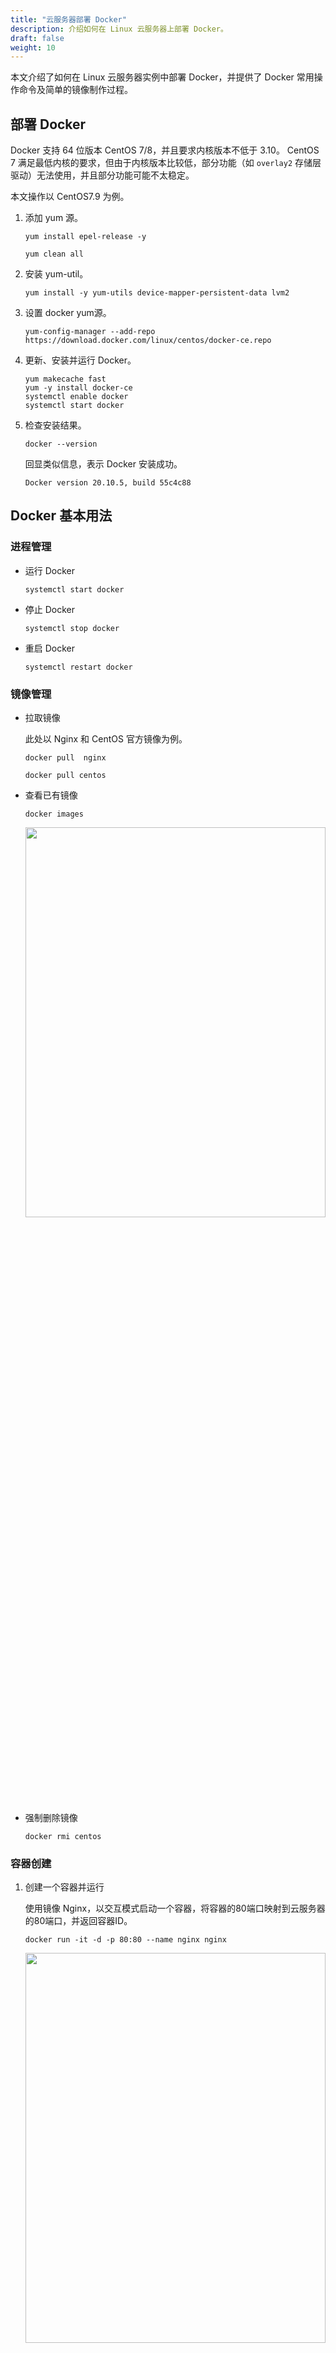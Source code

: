 ```yaml
---
title: "云服务器部署 Docker"
description: 介绍如何在 Linux 云服务器上部署 Docker。
draft: false
weight: 10
---
```


本文介绍了如何在 Linux 云服务器实例中部署 Docker，并提供了 Docker 常用操作命令及简单的镜像制作过程。

## 部署 Docker

Docker 支持 64 位版本 CentOS 7/8，并且要求内核版本不低于 3.10。 CentOS 7 满足最低内核的要求，但由于内核版本比较低，部分功能（如 `overlay2` 存储层驱动）无法使用，并且部分功能可能不太稳定。

本文操作以 CentOS7.9 为例。

1. 添加 yum 源。

   ```
   yum install epel-release -y
   
   yum clean all
   ```

2. 安装 yum-util。

   ```
   yum install -y yum-utils device-mapper-persistent-data lvm2
   ```

3. 设置 docker yum源。

   ```
   yum-config-manager --add-repo https://download.docker.com/linux/centos/docker-ce.repo
   ```

4. 更新、安装并运行 Docker。

   ```
   yum makecache fast
   yum -y install docker-ce
   systemctl enable docker
   systemctl start docker
   ```

6. 检查安装结果。

   ```
   docker --version
   ```

   回显类似信息，表示 Docker 安装成功。

   ```
   Docker version 20.10.5, build 55c4c88
   ```

## Docker 基本用法

### 进程管理

* 运行 Docker

  ```
  systemctl start docker
  ```

  

* 停止 Docker

  ```
  systemctl stop docker
  ```

  

* 重启 Docker

  ```
  systemctl restart docker
  ```

### 镜像管理

* 拉取镜像

  此处以 Nginx 和 CentOS 官方镜像为例。

  ```
  docker pull  nginx
  
  docker pull centos
  ```

* 查看已有镜像

  ```
  docker images
  ```

  <img src="../../_images/docker_deployment1.png" width="100%" height="40%">

* 强制删除镜像

  ```
  docker rmi centos
  ```

### 容器创建

1. 创建一个容器并运行

   使用镜像 Nginx，以交互模式启动一个容器，将容器的80端口映射到云服务器的80端口，并返回容器ID。

   ```
   docker run -it -d -p 80:80 --name nginx nginx			
   ```

   <img src="../../_images/docker_deployment2.png" width="100%" height="40%">

   参数说明如下：

   | 参数         | 说明                                                         |
   | ------------ | ------------------------------------------------------------ |
   | **-i**       | 以交互模式运行容器，通常与-t同时使用                         |
   | **-t**       | 为容器重新分配一个伪输入终端，通常与-i同时使用               |
   | **-d**       | 后台运行容器                                                 |
   | **-p**       | 端口映射，格式为“云服务器端口:容器端口”                      |
   | **\-\-name** | 为容器指定一个名称                                           |
   | **-v**       | 把云服务器的一个目录挂载到容器里，格式为“云服务器目录:容器内挂载的路径”，必须为绝对路径。 |



1. 查看容器启动情况

   ```
   docker ps -a
   ```

   <img src="../../_images/docker_deployment3.png" width="100%" height="40%">

1. 在浏览器输入云服务器所绑定的弹性公网IP，访问测试容器运行情况。出现以下内容表示运行成功。

   <img src="../../_images/docker_deployment4.png" width="100%" height="40%">

   ##

## Docker 镜像制作

以下操作旨在通过 Dockerfile 定制一个简单的 Nginx 镜像。

1. 创建一个名为 Dockerfile 的文件。

   ```
   mkdir test
   cd test
   touch Dockerfil
   ```

2. 编辑 Dockerfile 文件。

   ```
   vim Dockerfile
   ```

   添加如下内容：

   ```
   FROM nginx
   RUN echo '<h1>Test</h1>' > /usr/share/nginx/html/index.html
   ```

   > **说明**
   >
   > - FROM语句：表示使用 nginx 镜像作为基础镜像，一个Dockerfile 中 FROM 是必备的指令，并且必须是第一条指令。
   >
   > - RUN语句：格式为RUN <命令>，表示执行echo命令，修改NGINX默认首页内容。
   >
   > 关于指令的更多介绍，请参见[官网说明](https://hub.docker.com/)。

3. 构建镜像

   ```
   docker build -t nginx:v1  .  
   ```

   <img src="../../_images/docker_deployment5.png" width="100%" height="40%">

   参数说明：

   * `-t nginx:v1`：指定镜像的名称和版本。
   * `.`：指定上下文路径，镜像构建命令将该路径下所有的内容打包给Docker引擎帮助构建镜像。

4. 查看部署的 nginx 镜像，版本为 v1。

   ```
   docker images
   ```

   <img src="../../_images/docker_deployment6.png" width="100%" height="40%">

5. 通过构建的镜像部署容器。

   ```
   docker run -it -d -p 80:80 --name nginx nginx:v1
   ```

6. 在浏览器输入云服务器所绑定的弹性公网IP，访问测试容器运行情况。出现“Test”字样以下内容表示运行成功。


## Docker 相关术语

**Docker 镜像**

Docker 镜像是一个特殊的文件系统，除了提供容器运行时所需的程序、库、资源、配置等文件外，还包含了一些为运行时准备的一些配置参数（如匿名卷、环境变量、用户等）。镜像不包含任何动态数据，其内容在构建之后也不会被改变。

**Docker 容器**

镜像（Image）和容器（Container）的关系，就像是面向对象程序设计中的 类 和 实例 一样，镜像是静态的定义，容器是镜像运行时的实体。容器可以被创建、启动、停止、删除、暂停等。

容器的实质是进程，但与直接在宿云服务器执行的进程不同，容器进程运行于属于自己的独立的 命名空间。因此容器可以拥有自己的 root 文件系统、自己的网络配置、自己的进程空间，甚至自己的用户 ID 空间。容器内的进程是运行在一个隔离的环境里，使用起来，就好像是在一个独立于宿主的系统下操作一样。

**Docker 仓库**

镜像构建完成后，可以很容易的在当前宿云服务器上运行，但是，如果需要在其它服务器上使用这个镜像，我们就需要一个集中的存储、分发镜像的服务，Docker Registry 就是这样的服务。
一个 Docker Registry 中可以包含多个 仓库（Repository）；每个仓库可以包含多个 标签（Tag）；每个标签对应一个镜像。

> **说明**
>
> 更多关于镜像、容器、仓库的基础知识，请参见<a href="https://docs.docker.com/" target="_blank">Docker Documentation。</a>